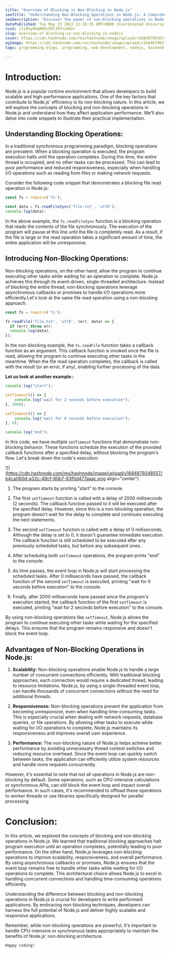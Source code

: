```yaml
---
title: "Overview of Blocking vs Non-Blocking in Node.js"
seoTitle: "Understanding Non-Blocking Operations in Node.js: A Comprehensive Over"
seoDescription: "Discover the power of non-blocking operations in Node.js. Learn how they improve scalability, responsiveness, and performance in this comprehensive overview"
datePublished: Tue May 23 2023 22:10:35 GMT+0000 (Coordinated Universal Time)
cuid: cli0ty9mq000c09l397cz0dnr
slug: overview-of-blocking-vs-non-blocking-in-nodejs
cover: https://cdn.hashnode.com/res/hashnode/image/upload/v1684879556749/62e15c83-782a-474d-b0ae-e7c61305badf.webp
ogImage: https://cdn.hashnode.com/res/hashnode/image/upload/v1684879827594/0edbd04a-642c-41f2-8c83-4fc739f897cb.png
tags: programming-blogs, programming, web-development, nodejs, backend

---
```


# Introduction:

Node.js is a popular runtime environment that allows developers to build scalable and high-performance applications. One of the key factors that contribute to Node.js' efficiency is its non-blocking nature. In this article, we will explore the concepts of blocking and non-blocking operations in Node.js and understand how they affect application performance. We'll also delve into code snippets to illustrate their practical implementation.

## Understanding Blocking Operations:

In a traditional synchronous programming paradigm, blocking operations are prevalent. When a blocking operation is executed, the program execution halts until the operation completes. During this time, the entire thread is occupied, and no other tasks can be processed. This can lead to poor performance and reduced responsiveness, especially when handling I/O operations such as reading from files or making network requests.

Consider the following code snippet that demonstrates a blocking file read operation in Node.js:

```javascript
const fs = require('fs');

const data = fs.readFileSync('file.txt', 'utf8');
console.log(data);
```

In the above example, the `fs.readFileSync` function is a blocking operation that reads the contents of the file synchronously. The execution of the program will pause at this line until the file is completely read. As a result, if the file is large or the read operation takes a significant amount of time, the entire application will be unresponsive.

## Introducing Non-Blocking Operations:

Non-blocking operations, on the other hand, allow the program to continue executing other tasks while waiting for an operation to complete. Node.js achieves this through its event-driven, single-threaded architecture. Instead of blocking the entire thread, non-blocking operations leverage asynchronous callbacks or promises to handle I/O operations more efficiently.Let's look at the same file read operation using a non-blocking approach:

```javascript
const fs = require('fs');

fs.readFile('file.txt', 'utf8', (err, data) => {
  if (err) throw err;
  console.log(data);
});
```

In the non-blocking example, the `fs.readFile` function takes a callback function as an argument. This callback function is invoked once the file is read, allowing the program to continue executing other tasks in the meantime. When the file read operation completes, the callback is called with the result (or an error, if any), enabling further processing of the data.

**Let us look at another example :**

```javascript
console.log("start");

setTimeout(() => {
    console.log("wait for 2 seconds before execution");
}, 2000);

setTimeout(() => {
    console.log("wait for 0 seconds before execution");
}, 0);

console.log("end");
```

In this code, we have multiple `setTimeout` functions that demonstrate non-blocking behavior. These functions schedule the execution of the provided callback functions after a specified delay, without blocking the program's flow. Let's break down the code's execution:

![](https://cdn.hashnode.com/res/hashnode/image/upload/v1684879248557/b4ca060d-a32c-49cf-80b7-83f0d477aaac.png align="center")

1. The program starts by printing "start" to the console.
    
2. The first `setTimeout` function is called with a delay of 2000 milliseconds (2 seconds). The callback function passed to it will be executed after the specified delay. However, since this is a non-blocking operation, the program doesn't wait for the delay to complete and continues executing the next statements.
    
3. The second `setTimeout` function is called with a delay of 0 milliseconds. Although the delay is set to 0, it doesn't guarantee immediate execution. The callback function is still scheduled to be executed after any previously scheduled tasks, but before any subsequent ones.
    
4. After scheduling both `setTimeout` operations, the program prints "end" to the console.
    
5. As time passes, the event loop in Node.js will start processing the scheduled tasks. After 0 milliseconds have passed, the callback function of the second `setTimeout` is executed, printing "wait for 0 seconds before execution" to the console.
    
6. Finally, after 2000 milliseconds have passed since the program's execution started, the callback function of the first `setTimeout` is executed, printing "wait for 2 seconds before execution" to the console.
    

By using non-blocking operations like `setTimeout`, Node.js allows the program to continue executing other tasks while waiting for the specified delays. This ensures that the program remains responsive and doesn't block the event loop.

## Advantages of Non-Blocking Operations in Node.js:

1. **Scalability:** Non-blocking operations enable Node.js to handle a large number of concurrent connections efficiently. With traditional blocking approaches, each connection would require a dedicated thread, leading to resource limitations. Node.js, by using a single-threaded event loop, can handle thousands of concurrent connections without the need for additional threads.
    
2. **Responsiveness:** Non-blocking operations prevent the application from becoming unresponsive, even when handling time-consuming tasks. This is especially crucial when dealing with network requests, database queries, or file operations. By allowing other tasks to execute while waiting for I/O operations to complete, Node.js maintains its responsiveness and improves overall user experience.
    
3. **Performance:** The non-blocking nature of Node.js helps achieve better performance by avoiding unnecessary thread context switches and reducing resource overhead. Since the event loop can quickly switch between tasks, the application can efficiently utilize system resources and handle more requests concurrently.
    

However, it's essential to note that not all operations in Node.js are non-blocking by default. Some operations, such as CPU-intensive calculations or synchronous APIs, can still block the event loop and impact overall performance. In such cases, it's recommended to offload these operations to worker threads or use libraries specifically designed for parallel processing.

# Conclusion:

In this article, we explored the concepts of blocking and non-blocking operations in Node.js. We learned that traditional blocking approaches halt program execution until an operation completes, potentially leading to poor performance. On the other hand, Node.js leverages non-blocking operations to improve scalability, responsiveness, and overall performance. By using asynchronous callbacks or promises, Node.js ensures that the event loop remains free to handle other tasks while waiting for I/O operations to complete. This architectural choice allows Node.js to excel in handling concurrent connections and handling time-consuming operations efficiently.

Understanding the difference between blocking and non-blocking operations in Node.js is crucial for developers to write performant applications. By embracing non-blocking techniques, developers can harness the full potential of Node.js and deliver highly scalable and responsive applications.

Remember, while non-blocking operations are powerful, it's important to handle CPU-intensive or synchronous tasks appropriately to maintain the benefits of Node.js' non-blocking architecture.

`Happy coding!`